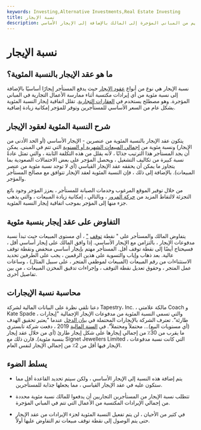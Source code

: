 ```yaml
---
keywords: Investing,Alternative Investments,Real Estate Investing
title: نسبة الإيجار
description: تتطلب نسبة الإيجار من المستأجرين المساهمة بجزء من إيراداتهم من المباني المؤجرة إلى المالك بالإضافة إلى الإيجار الأساسي.
---
```


# نسبة الإيجار
## ما هو عقد الإيجار بالنسبة المئوية؟

نسبة الإيجار هي نوع من أنواع [عقود الإيجار](/lease) حيث يدفع المستأجر إيجارًا أساسيًا بالإضافة إلى نسبة مئوية من أي إيرادات مكتسبة أثناء ممارسة الأعمال التجارية في المباني المؤجرة. وهو مصطلح يستخدم في [العقارات التجارية](/commercialrealestate). تقلل اتفاقية إيجار النسبة المئوية بشكل عام من السعر الأساسي للمستأجرين وتوفر للمؤجر إمكانية زيادة إضافية.

## شرح النسبة المئوية لعقود الإيجار

يتكون عقد الإيجار بالنسبة المئوية من عنصرين - الإيجار الأساسي (أو الحد الأدنى من الإيجار) ونسبة مئوية من [إجمالي المبيعات الشهرية أو السنوية](/grosssales) التي تتم في المبنى. يمكن أن يجد المستأجر هذا الترتيب جذابًا ، لأنه يقلل من هذه التكلفة الثابتة ، والتي تمثل عادةً نسبة كبيرة من تكاليف التشغيل ، ويحصل المؤجر على بعض الاحتمالات الصعودية بما يتجاوز ما يمكن أن يحققه عقد الإيجار القياسي (أي لا توجد نسبة مئوية من عنصر المبيعات). بالإضافة إلى ذلك ، فإن النسبة المئوية لعقد الإيجار تتوافق مع مصالح المستأجر والمؤجر.

من خلال توفير الموقع المرغوب وخدمات الصيانة للمستأجر ، يعزز المؤجر وجود بائع التجزئة لالتقاط المزيد من [حركة المرور](/foot-traffic) ، وبالتالي ، إمكانية زيادة المبيعات ، والتي يذهب جزء منها إلى المؤجر بموجب اتفاقية إيجار النسبة المئوية.

## التفاوض على عقد إيجار بنسبة مئوية

يتفاوض المالك والمستأجر على " نقطة [توقف](/landlord) ["](/breakpoint) ، أي مستوى المبيعات حيث تبدأ نسبة مدفوعات الإيجار ، بالتزامن مع الإيجار الأساسي. إذا وافق المالك على إيجار أساسي أقل ، فسيحتاج أيضًا إلى نقطة توقف أقل. المستأجر مهتم بإيجار أساسي منخفض ونقطة توقف عالية. بعد ذهاب وإياب والتسوية على هذين الرقمين ، يجب على الطرفين تحديد الاستثناءات من رقم المبيعات (المبيعات لموظفي المتجر ، على سبيل المثال) ، وساعات عمل المتجر ، وحقوق تعديل نقطة التوقف ، وإجراءات تدقيق المخزن المبيعات ، من بين تفاصيل أخرى.

## محاسبة نسبة الإيجارات

دعنا نلقي نظرة على البيانات المالية لشركة Tapestry، Inc. ، مالكة علامتي Coach و Kate Spade ، والتي تسمي النسبة المئوية من مدفوعات الإيجار الإجمالية "إيجارات طارئة". تعترف الشركة بالإيجارات المحتملة في [بيان الدخل](/incomestatement) عندما "يعتبر تحقيق الهدف (أي مستويات البيع)... محتملاً ومحتملاً". في [السنة المالية](/fiscalyear) 2019 ، دفعت شركة تابستري ما يقرب من 30٪ من إجمالي إيجارها على شكل إيجار طارئ (أي من خلال عقد إيجار بنسبة مئوية). قارن ذلك مع Signet Jewellers Limited ، التي كانت نسبة مدفوعات الإيجار فيها أقل من 2٪ من إجمالي الإيجار لنفس العام.

## يسلط الضوء

- يتم إضافة هذه النسبة إلى الإيجار الأساسي ، ولكن سيتم تحديد القاعدة أقل مما ستكون عليه في عقد الإيجار القياسي ، مما يجعلها جذابة للمستأجرين.

- تتطلب نسبة الإيجار من المستأجرين التجاريين أن يدفعوا للمالك نسبة مئوية محددة من إجمالي الإيرادات المكتسبة من الأعمال التي تتم في المباني المؤجرة.

- في كثير من الأحيان ، لن يتم تفعيل النسبة المئوية لجزء الإيرادات من عقد الإيجار حتى يتم الوصول إلى نقطة توقف مبيعات تم التفاوض عليها أولاً.

